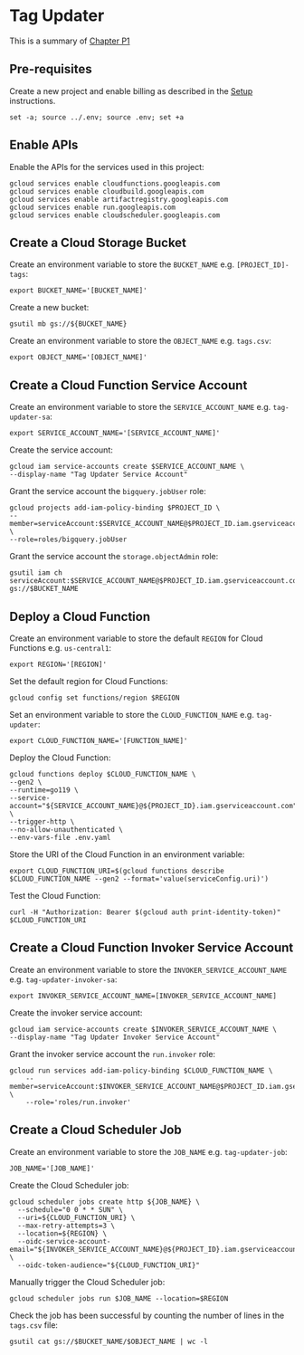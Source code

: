 # Tag Updater

This is a summary of [Chapter P1](../chapters/ch06.asciidoc)

## Pre-requisites

Create a new project and enable billing as described in the [Setup](../setup/README.md) instructions.

```shell
set -a; source ../.env; source .env; set +a
```

## Enable APIs

Enable the APIs for the services used in this project:

```shell
gcloud services enable cloudfunctions.googleapis.com
gcloud services enable cloudbuild.googleapis.com
gcloud services enable artifactregistry.googleapis.com
gcloud services enable run.googleapis.com
gcloud services enable cloudscheduler.googleapis.com
```

## Create a Cloud Storage Bucket

Create an environment variable to store the `BUCKET_NAME` e.g. `[PROJECT_ID]-tags`:

```shell
export BUCKET_NAME='[BUCKET_NAME]'
```

Create a new bucket:

```shell
gsutil mb gs://${BUCKET_NAME}
```

Create an environment variable to store the `OBJECT_NAME` e.g. `tags.csv`:

```shell
export OBJECT_NAME='[OBJECT_NAME]'
```

## Create a Cloud Function Service Account

Create an environment variable to store the `SERVICE_ACCOUNT_NAME` e.g. `tag-updater-sa`:

```shell
export SERVICE_ACCOUNT_NAME='[SERVICE_ACCOUNT_NAME]'
```

Create the service account:

```shell
gcloud iam service-accounts create $SERVICE_ACCOUNT_NAME \
--display-name "Tag Updater Service Account"
```

Grant the service account the `bigquery.jobUser` role:

```shell
gcloud projects add-iam-policy-binding $PROJECT_ID \
--member=serviceAccount:$SERVICE_ACCOUNT_NAME@$PROJECT_ID.iam.gserviceaccount.com \
--role=roles/bigquery.jobUser
```

Grant the service account the `storage.objectAdmin` role:

```shell
gsutil iam ch serviceAccount:$SERVICE_ACCOUNT_NAME@$PROJECT_ID.iam.gserviceaccount.com:objectAdmin gs://$BUCKET_NAME
```

## Deploy a Cloud Function

Create an environment variable to store the default `REGION` for Cloud Functions e.g. `us-central1`:

```shell
export REGION='[REGION]'
```

Set the default region for Cloud Functions:

```shell
gcloud config set functions/region $REGION
```
Set an environment variable to store the `CLOUD_FUNCTION_NAME` e.g. `tag-updater`:

```shell
export CLOUD_FUNCTION_NAME='[FUNCTION_NAME]'
```

Deploy the Cloud Function:

```shell
gcloud functions deploy $CLOUD_FUNCTION_NAME \
--gen2 \
--runtime=go119 \
--service-account="${SERVICE_ACCOUNT_NAME}@${PROJECT_ID}.iam.gserviceaccount.com" \
--trigger-http \
--no-allow-unauthenticated \
--env-vars-file .env.yaml
```

Store the URI of the Cloud Function in an environment variable:

```shell
export CLOUD_FUNCTION_URI=$(gcloud functions describe $CLOUD_FUNCTION_NAME --gen2 --format='value(serviceConfig.uri)')
```

Test the Cloud Function:

```shell
curl -H "Authorization: Bearer $(gcloud auth print-identity-token)" $CLOUD_FUNCTION_URI
```

## Create a Cloud Function Invoker Service Account

Create an environment variable to store the `INVOKER_SERVICE_ACCOUNT_NAME` e.g. `tag-updater-invoker-sa`:

```shell
export INVOKER_SERVICE_ACCOUNT_NAME=[INVOKER_SERVICE_ACCOUNT_NAME]
```

Create the invoker service account:

```shell
gcloud iam service-accounts create $INVOKER_SERVICE_ACCOUNT_NAME \
--display-name "Tag Updater Invoker Service Account"
```

Grant the invoker service account the `run.invoker` role:

```shell
gcloud run services add-iam-policy-binding $CLOUD_FUNCTION_NAME \
    --member=serviceAccount:$INVOKER_SERVICE_ACCOUNT_NAME@$PROJECT_ID.iam.gserviceaccount.com \
    --role='roles/run.invoker'
```

## Create a Cloud Scheduler Job

Create an environment variable to store the `JOB_NAME` e.g. `tag-updater-job`:

```shell
JOB_NAME='[JOB_NAME]'
```

Create the Cloud Scheduler job:

```shell
gcloud scheduler jobs create http ${JOB_NAME} \
  --schedule="0 0 * * SUN" \
  --uri=${CLOUD_FUNCTION_URI} \
  --max-retry-attempts=3 \
  --location=${REGION} \
  --oidc-service-account-email="${INVOKER_SERVICE_ACCOUNT_NAME}@${PROJECT_ID}.iam.gserviceaccount.com" \
  --oidc-token-audience="${CLOUD_FUNCTION_URI}"
```

Manually trigger the Cloud Scheduler job:

```shell
gcloud scheduler jobs run $JOB_NAME --location=$REGION
```

Check the job has been successful by counting the number of lines in the `tags.csv` file:

```shell
gsutil cat gs://$BUCKET_NAME/$OBJECT_NAME | wc -l
```
